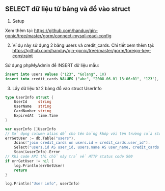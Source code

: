 ## SELECT dữ liệu từ bảng và đổ vào struct

1. Setup

Xem thêm tại: https://github.com/handuy/gin-gonic/tree/master/gorm/connect-mysql-read-config

2. Ví dụ này sử dụng 2 bảng users và credit_cards. Chi tiết xem thêm tại: https://github.com/handuy/gin-gonic/tree/master/gorm/foreign-key-constraint

Sử dụng phpMyAdmin để INSERT dữ liệu mẫu:

```sql
insert into users values ("123", "Golang", 10)
insert into credit_cards VALUES ("abc", "2008-06-01 13:06:01", "123"), ("def", "2009-03-23 10:14:01", "123")
```

3. Lấy dữ liệu từ 2 bảng đổ vào struct UserInfo

```go
type UserInfo struct {
	UserId     string
	UserName   string
	CardNumber string
	ExpiredAt  time.Time
}

var userInfo []UserInfo
// Sử dụng column alias để cho tên bảng khớp với tên trường của struct hứng dữ liệu
errGetUser := db.Table("users").
	Joins("join credit_cards on users.id = credit_cards.user_id").
	Select("users.id AS user_id, users.name AS user_name, credit_cards.number AS card_number, credit_cards.expired_at AS expired_at").
	Scan(&userInfo).Error
// Khi code API thì chỗ này trả về HTTP status code 500
if errGetUser != nil {
	log.Println(errGetUser)
	return
}

log.Println("User info", userInfo)
```